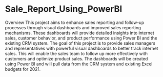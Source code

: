 # Sale_Report_Using_PowerBI
Overview
This project aims to enhance sales reporting and follow-up processes through visual dashboards and improved sales reporting mechanisms. 
These dashboards will provide detailed insights into internet sales, customer behavior, and product performance using Power BI and the existing CRM system.
The goal of this project is to provide sales managers and representatives with powerful visual dashboards to better track internet sales.
This will enable the sales team to follow up more effectively with customers and optimize product sales. 
The dashboards will be created using Power BI and will pull data from the CRM system and existing Excel budgets for 2021.
